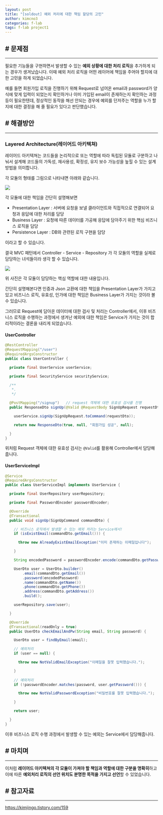 ```yaml
---
layout: post
title: "[soldout] 예외 처리에 대한 책임 할당의 고민"
author: kimcno3
categories: f-lab
tags: f-lab project1
---
```


## # 문제점
***
필요한 기능들을 구현하면서 발생할 수 있는 **예외 상황에 대한 처리 로직**을 추가하게 되는 경우가 생겨났습니다. 이때 예외 처리 로직을 어떤 레이어에 책임을 주어야 할지에 대한 고민을 하게 되었습니다.

예를 들면 회원가입 로직을 진행하기 위해 Request로 넘어온 email과 password가 양식에 맞게 입력이 되었는지 확인하거나 이미 가입된 email이 존재하는지 확인하는 과정 등이 필요한텐데, 정상적인 동작을 해선 안되는 경우에 예외를 던저주는 역할을 누가 할지에 대한 결정을 해 줄 필요가 있다고 판단했습니다.
## # 해결방안
***
### Layered Architecture(레이어드 아키텍쳐)
레이어드 아키텍쳐는 코드들을 논리적으로 또는 역할에 따라 독립된 모듈로 구분하고 나눠서 설계해 코드들의 가독성, 재사용성, 확정성, 유지 보수 가능성을 높힐 수 있는 설계 방법을 의미합니다.

각 모듈의 형태를 그림으로 나타내면 아래와 같습니다.

![](https://img1.daumcdn.net/thumb/R1280x0/?scode=mtistory2&fname=https%3A%2F%2Fblog.kakaocdn.net%2Fdn%2FbCxdbP%2Fbtrsnogd42h%2FOvPZq7EzMlOkCiKhRP22AK%2Fimg.png)

각 모듈에 대한 책임을 간단히 설명해보면

- Presentation Layer : 서버에 요청을 보낼 클라이언트와 직접적으로 연결되어 요청과 응답에 대한 처리를 담당
- Business Layer : 요청에 따른 데이터를 가공해 응답에 담아주기 위한 핵심 비즈니스 로직을 담당
- Persistence Layer : DB와 관련된 로직 구현을 담당

이라고 할 수 있습니다. 

결국 MVC 패턴에서 Controller - Service - Repository 가 각 모듈의 역할을 실제로 담당하는 녀석들이라 생각 할 수 있습니다.

![](https://img1.daumcdn.net/thumb/R1280x0/?scode=mtistory2&fname=https%3A%2F%2Fblog.kakaocdn.net%2Fdn%2FlCOWD%2FbtrslVyO4cD%2FfViidrJt2eCAId4ZEgQ9H1%2Fimg.png)

위 사진은 각 모듈이 담당하는 핵심 역할에 대한 내용입니다.

간단히 설명해본다면 인증과 Json 교환에 대한 책임을 Presentation Layer가 가지고 있고 비즈니스 로직, 유효성, 인가에 대한 책임은 Business Layer가 가지는 것이라 볼 수 있습니다.

그러므로 Request에 담아온 데이터에 대한 검사 및 처리는 Controller에서, 이후 비즈니스 로직을 수행하는 과정에서 생겨난 예외에 대한 책임은 Service가 가지는 것이 합리적이라는 결론을 내리게 되었습니다.

#### UserController 
```java
@RestController
@RequestMapping("/user")
@RequiredArgsConstructor
public class UserController {

  private final UserService userService;

  private final SecurityService securityService;

  /**
   *.
   */

  @PostMapping("/signup")   // request 객체에 대한 유효성 검사를 진행
  public ResponseDto signUp(@Valid @RequestBody SignUpRequest requestDto) {

    userService.signUp(SignUpRequest.toCommand(requestDto));

    return new ResponseDto(true, null, "회원가입 성공", null);

  }
}
```
위처럼 Request 객체에 대한 유효성 검사는 `@Valid`를 활용해 Controller에서 담당해줍니다.

#### UserServiceImpl
```java
@Service
@RequiredArgsConstructor
public class UserServiceImpl implements UserService {

  private final UserRepository userRepository;

  private final PasswordEncoder passwordEncoder;

  @Override
  @Transactional
  public void signUp(SignUpCommand commandDto) {

    // 비즈니스 로직에서 발생할 수 있는 예외 처리는 Service에서!
    if (isExistEmail(commandDto.getEmail())) {

      throw new AlreadyExistEmailException("이미 존재하는 이메일입니다");

    }

    String encodedPassword = passwordEncoder.encode(commandDto.getPassword());

    UserDto user = UserDto.builder()
        .email(commandDto.getEmail())
        .password(encodedPassword)
        .name(commandDto.getName())
        .phone(commandDto.getPhone())
        .address(commandDto.getAddress())
        .build();

    userRepository.save(user);

  }

  @Override
  @Transactional(readOnly = true)
  public UserDto checkEmailAndPw(String email, String password) {

    UserDto user = findByEmail(email);

    // 예외처리
    if (user == null) {

      throw new NotValidEmailException("이메일을 잘못 입력했습니다.");

    }
    
    // 예외처리
    if (!passwordEncoder.matches(password, user.getPassword())) {

      throw new NotValidPasswordException("비밀번호를 잘못 입력했습니다.");

    }

    return user;

  }
}
```
이후 비즈니스 로직 수행 과정에서 발생할 수 있는 예외는 Service에서 담당해줍니다.

## # 마치며
***
이처럼 **레이어드 아키텍쳐의 각 모듈이 가져야 할 책임과 역할에 대한 구분을 명확히**하고 이에 따른 **예외처리 로직의 선언 위치도 분명한 목적을 가지고 선언**할 수 있었습니다.

## # 참고자료
***
https://kimjingo.tistory.com/159